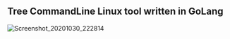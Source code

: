 ## Tree CommandLine Linux tool written in GoLang

![Screenshot_20201030_222814](https://user-images.githubusercontent.com/43104796/97734863-b58f9280-1aff-11eb-9c9e-b5adce21ade7.png)

